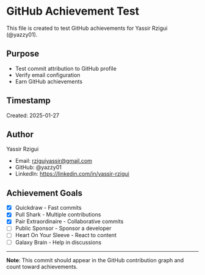 # GitHub Achievement Test

This file is created to test GitHub achievements for Yassir Rzigui (@yazzy01).

## Purpose
- Test commit attribution to GitHub profile
- Verify email configuration
- Earn GitHub achievements

## Timestamp
Created: 2025-01-27

## Author
Yassir Rzigui
- Email: rziguiyassir@gmail.com
- GitHub: @yazzy01
- LinkedIn: https://linkedin.com/in/yassir-rzigui

## Achievement Goals
- [x] Quickdraw - Fast commits
- [x] Pull Shark - Multiple contributions  
- [x] Pair Extraordinaire - Collaborative commits
- [ ] Public Sponsor - Sponsor a developer
- [ ] Heart On Your Sleeve - React to content
- [ ] Galaxy Brain - Help in discussions

---

**Note**: This commit should appear in the GitHub contribution graph and count toward achievements.
